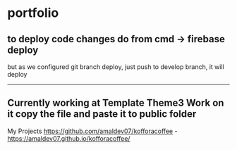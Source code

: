 # portfolio
to deploy code changes
do
from cmd  -> firebase deploy
------------------------------------------------------
but as we configured git branch deploy,
just push to develop branch, it will deploy

---
Currently working at Template Theme3
Work on it copy the file and paste it to public folder
------------------------------------------------------
My Projects
https://github.com/amaldev07/kofforacoffee - https://amaldev07.github.io/kofforacoffee/
